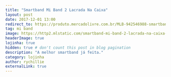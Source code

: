 ```yaml
---
title: "Smartband Mi Band 2 Lacrada Na Caixa"
layout: post
date: 2017-12-01 13:00
redirect_to: https://produto.mercadolivre.com.br/MLB-942546988-smartband-mi-band-2-lacrada-na-caixa-_JM
tag: mi band
image: https://http2.mlstatic.com/smartband-mi-band-2-lacrada-na-caixa-D_NQ_NP_987885-MLB26446162341_112017-O.webp
headerImage: true
lojinha: true
hidden: true # don't count this post in blog pagination
description: "A melhor smartband já feita."
category: lojinha
author: rychillie
externalLink: true
---
```


